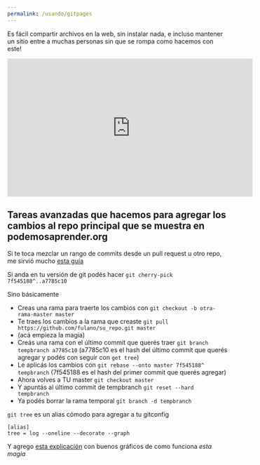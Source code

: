 ```yaml
---
permalink: /usando/gitpages
---
```


Es fácil compartir archivos en la web, sin instalar nada, e incluso mantener un sitio entre a muchas personas sin que se rompa como hacemos con este!

<iframe width="560" height="315" src="https://www.youtube.com/embed/hgp2NEwusUQ" frameborder="0" allow="accelerometer; autoplay; encrypted-media; gyroscope; picture-in-picture" allowfullscreen></iframe>


## Tareas avanzadas que hacemos para agregar los cambios al repo principal que se muestra en podemosaprender.org

Si te toca mezclar un rango de commits desde un pull request u otro repo, me sirvió mucho [esta guía](https://feeding.cloud.geek.nz/posts/cherry-picking-range-of-git-commits/) 

Si anda en tu versión de git podés hacer `git cherry-pick 7f545188^..a7785c10 `

Sino básicamente

* Creas una rama para traerte los cambios con `git checkout -b otra-rama-master master`
* Te traes los cambios a la rama que creaste `git pull https://github.com/fulano/su_repo.git master`
* (acá empieza la magia)
* Creás una rama con el último commit que querés traer `git branch tempbranch a7785c10` (a7785c10 es el hash del último commit que querés agregar y podés con seguir con `get tree`)
* Le aplicás los cambios con `git rebase --onto master 7f545188^ tempbranch` (7f545188 es el hash del primer commit que querés agregar)
* Ahora volves a TU master `git checkout master`
* Y apuntás al último commit de tempbranch `git reset --hard tempbranch`
* Ya podés borrar la rama temporal `git branch -d tempbranch`

`git tree` es un alias cómodo para agregar a tu gitconfig

~~~
[alias]  
tree = log --oneline --decorate --graph
~~~

Y agrego [esta explicación](https://www.atlassian.com/git/tutorials/rewriting-history/git-rebase) con buenos gráficos de como funciona _esta magia_ 
